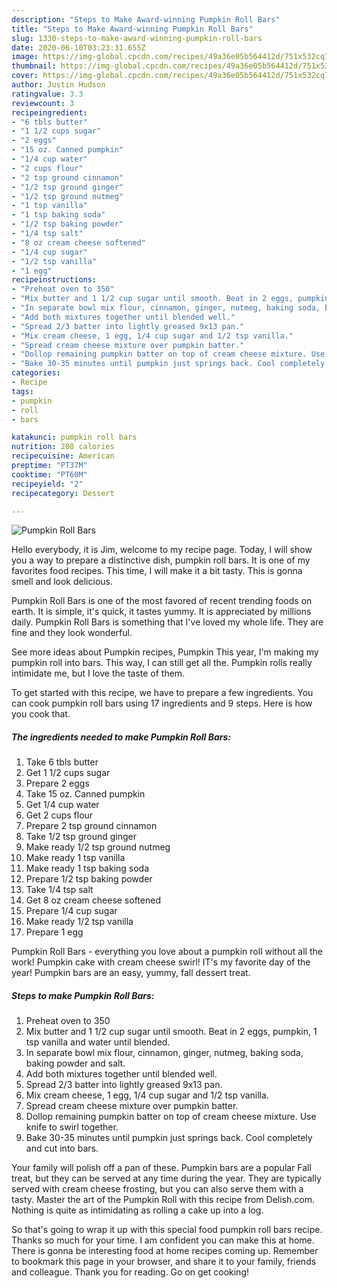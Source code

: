 ```yaml
---
description: "Steps to Make Award-winning Pumpkin Roll Bars"
title: "Steps to Make Award-winning Pumpkin Roll Bars"
slug: 1330-steps-to-make-award-winning-pumpkin-roll-bars
date: 2020-06-10T03:23:31.655Z
image: https://img-global.cpcdn.com/recipes/49a36e05b564412d/751x532cq70/pumpkin-roll-bars-recipe-main-photo.jpg
thumbnail: https://img-global.cpcdn.com/recipes/49a36e05b564412d/751x532cq70/pumpkin-roll-bars-recipe-main-photo.jpg
cover: https://img-global.cpcdn.com/recipes/49a36e05b564412d/751x532cq70/pumpkin-roll-bars-recipe-main-photo.jpg
author: Justin Hudson
ratingvalue: 3.3
reviewcount: 3
recipeingredient:
- "6 tbls butter"
- "1 1/2 cups sugar"
- "2 eggs"
- "15 oz. Canned pumpkin"
- "1/4 cup water"
- "2 cups flour"
- "2 tsp ground cinnamon"
- "1/2 tsp ground ginger"
- "1/2 tsp ground nutmeg"
- "1 tsp vanilla"
- "1 tsp baking soda"
- "1/2 tsp baking powder"
- "1/4 tsp salt"
- "8 oz cream cheese softened"
- "1/4 cup sugar"
- "1/2 tsp vanilla"
- "1 egg"
recipeinstructions:
- "Preheat oven to 350"
- "Mix butter and 1 1/2 cup sugar until smooth. Beat in 2 eggs, pumpkin, 1 tsp vanilla and water until blended."
- "In separate bowl mix flour, cinnamon, ginger, nutmeg, baking soda, baking powder and salt."
- "Add both mixtures together until blended well."
- "Spread 2/3 batter into lightly greased 9x13 pan."
- "Mix cream cheese, 1 egg, 1/4 cup sugar and 1/2 tsp vanilla."
- "Spread cream cheese mixture over pumpkin batter."
- "Dollop remaining pumpkin batter on top of cream cheese mixture. Use knife to swirl together."
- "Bake 30-35 minutes until pumpkin just springs back. Cool completely and cut into bars."
categories:
- Recipe
tags:
- pumpkin
- roll
- bars

katakunci: pumpkin roll bars 
nutrition: 208 calories
recipecuisine: American
preptime: "PT37M"
cooktime: "PT60M"
recipeyield: "2"
recipecategory: Dessert

---
```



![Pumpkin Roll Bars](https://img-global.cpcdn.com/recipes/49a36e05b564412d/751x532cq70/pumpkin-roll-bars-recipe-main-photo.jpg)

Hello everybody, it is Jim, welcome to my recipe page. Today, I will show you a way to prepare a distinctive dish, pumpkin roll bars. It is one of my favorites food recipes. This time, I will make it a bit tasty. This is gonna smell and look delicious.

Pumpkin Roll Bars is one of the most favored of recent trending foods on earth. It is simple, it's quick, it tastes yummy. It is appreciated by millions daily. Pumpkin Roll Bars is something that I've loved my whole life. They are fine and they look wonderful.

See more ideas about Pumpkin recipes, Pumpkin This year, I&#39;m making my pumpkin roll into bars. This way, I can still get all the. Pumpkin rolls really intimidate me, but I love the taste of them.


To get started with this recipe, we have to prepare a few ingredients. You can cook pumpkin roll bars using 17 ingredients and 9 steps. Here is how you cook that.

<!--inarticleads1-->

##### The ingredients needed to make Pumpkin Roll Bars:

1. Take 6 tbls butter
1. Get 1 1/2 cups sugar
1. Prepare 2 eggs
1. Take 15 oz. Canned pumpkin
1. Get 1/4 cup water
1. Get 2 cups flour
1. Prepare 2 tsp ground cinnamon
1. Take 1/2 tsp ground ginger
1. Make ready 1/2 tsp ground nutmeg
1. Make ready 1 tsp vanilla
1. Make ready 1 tsp baking soda
1. Prepare 1/2 tsp baking powder
1. Take 1/4 tsp salt
1. Get 8 oz cream cheese softened
1. Prepare 1/4 cup sugar
1. Make ready 1/2 tsp vanilla
1. Prepare 1 egg


Pumpkin Roll Bars - everything you love about a pumpkin roll without all the work! Pumpkin cake with cream cheese swirl! IT&#39;s my favorite day of the year! Pumpkin bars are an easy, yummy, fall dessert treat. 

<!--inarticleads2-->

##### Steps to make Pumpkin Roll Bars:

1. Preheat oven to 350
1. Mix butter and 1 1/2 cup sugar until smooth. Beat in 2 eggs, pumpkin, 1 tsp vanilla and water until blended.
1. In separate bowl mix flour, cinnamon, ginger, nutmeg, baking soda, baking powder and salt.
1. Add both mixtures together until blended well.
1. Spread 2/3 batter into lightly greased 9x13 pan.
1. Mix cream cheese, 1 egg, 1/4 cup sugar and 1/2 tsp vanilla.
1. Spread cream cheese mixture over pumpkin batter.
1. Dollop remaining pumpkin batter on top of cream cheese mixture. Use knife to swirl together.
1. Bake 30-35 minutes until pumpkin just springs back. Cool completely and cut into bars.


Your family will polish off a pan of these. Pumpkin bars are a popular Fall treat, but they can be served at any time during the year. They are typically served with cream cheese frosting, but you can also serve them with a tasty. Master the art of the Pumpkin Roll with this recipe from Delish.com. Nothing is quite as intimidating as rolling a cake up into a log. 

So that's going to wrap it up with this special food pumpkin roll bars recipe. Thanks so much for your time. I am confident you can make this at home. There is gonna be interesting food at home recipes coming up. Remember to bookmark this page in your browser, and share it to your family, friends and colleague. Thank you for reading. Go on get cooking!
